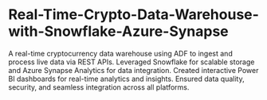 # Real-Time-Crypto-Data-Warehouse-with-Snowflake-Azure-Synapse
A real-time cryptocurrency data warehouse using ADF to ingest and process live data via REST APIs. Leveraged Snowflake for scalable storage and Azure Synapse Analytics for data integration. Created interactive Power BI dashboards for real-time analytics and insights. Ensured data quality, security, and seamless integration across all platforms.
